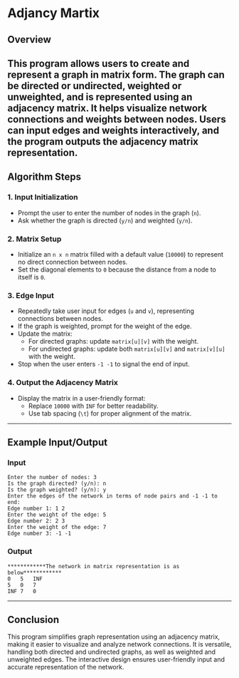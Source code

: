# Adjancy Martix
## Overview  
This program allows users to create and represent a graph in matrix form. The graph can be directed or undirected, weighted or unweighted, and is represented using an adjacency matrix. It helps visualize network connections and weights between nodes. Users can input edges and weights interactively, and the program outputs the adjacency matrix representation.  
---
## Algorithm Steps  
### 1. **Input Initialization**  
   - Prompt the user to enter the number of nodes in the graph (`n`).  
   - Ask whether the graph is directed (`y/n`) and weighted (`y/n`).  

### 2. **Matrix Setup**  
   - Initialize an `n x n` matrix filled with a default value (`10000`) to represent no direct connection between nodes.  
   - Set the diagonal elements to `0` because the distance from a node to itself is `0`.  

### 3. **Edge Input**  
   - Repeatedly take user input for edges (`u` and `v`), representing connections between nodes.  
   - If the graph is weighted, prompt for the weight of the edge.  
   - Update the matrix:  
     - For directed graphs: update `matrix[u][v]` with the weight.  
     - For undirected graphs: update both `matrix[u][v]` and `matrix[v][u]` with the weight.  
   - Stop when the user enters `-1 -1` to signal the end of input.  

### 4. **Output the Adjacency Matrix**  
   - Display the matrix in a user-friendly format:  
     - Replace `10000` with `INF` for better readability.  
     - Use tab spacing (`\t`) for proper alignment of the matrix.  

---

## Example Input/Output  

### **Input**  
```
Enter the number of nodes: 3  
Is the graph directed? (y/n): n  
Is the graph weighted? (y/n): y  
Enter the edges of the network in terms of node pairs and -1 -1 to end:  
Edge number 1: 1 2  
Enter the weight of the edge: 5  
Edge number 2: 2 3  
Enter the weight of the edge: 7  
Edge number 3: -1 -1  
```  

### **Output**  
```
************The network in matrix representation is as below************  
0	5	INF  
5	0	7  
INF	7	0  
```  

---

## Conclusion  
This program simplifies graph representation using an adjacency matrix, making it easier to visualize and analyze network connections. It is versatile, handling both directed and undirected graphs, as well as weighted and unweighted edges. The interactive design ensures user-friendly input and accurate representation of the network.
